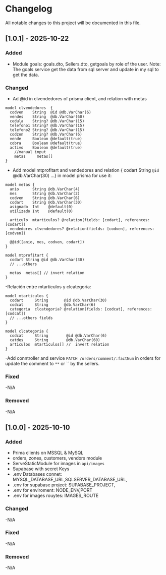 # Changelog

All notable changes to this project will be documented in this file.

## [1.0.1] - 2025-10-22

### Added

- Module goals: goals.dto, Sellers.dto, getgoals by role of the user.
Note:  The goals service get the data from sql server  and update in my sql to get the data.

### Changed

- Ad @id in clvendedores of prisma client, and relation with metas

``` prisma
model clvendedores  {
  codven    String  @id @db.VarChar(6)
  vendes    String  @db.VarChar(60)
  cedula    String? @db.VarChar(15)
  telefono1 String? @db.VarChar(15)
  telefono2 String? @db.VarChar(15)
  codzon    String? @db.VarChar(6)
  vende     Boolean @default(true)
  cobra     Boolean @default(true)
  activo    Boolean @default(true)
    //manual input 
    metas     metas[]
}
```

- Add model mtprofitart and vendedores and relation { codart  String   `@id` @db.VarChar(30) ...} in model prisma for use it:

``` prisma
model metas {
  anio      String @db.VarChar(4)
  mes       String @db.VarChar(2)
  codven    String @db.VarChar(6)
  codart    String @db.VarChar(30)
  asignado  Int    @default(0)
  utilizado Int    @default(0)

  articulo  mtarticulos? @relation(fields: [codart], references: [codart])
  vendedores clvendedores? @relation(fields: [codven], references: [codven])
  
  @@id([anio, mes, codven, codart])
}
```

``` prisma
model mtprofitart {
  codart String @id @db.VarChar(30)
  // ...others 

  metas  metas[] // invert relation
}
```

-Relación entre mtarticulos y clcategoria:

```prisma
model mtarticulos {
  codart     String       @id @db.VarChar(30)
  codcat     String       @db.VarChar(6)
  categoria  clcategoria? @relation(fields: [codcat], references: [codcat])
  // ...others fields
}
```

```prisma
model clcategoria {
  codcat     String        @id @db.VarChar(6)
  catdes     String        @db.VarChar(60)
  articulos  mtarticulos[] //  invert relation
}
```

-Add  conntroller and service `PATCH /orders/comment/:factNum` in orders for update the comment to `**` or `` by the sellers.

### Fixed

-N/A

### Removed

-N/A

## [1.0.0] - 2025-10-10

### Added

- Prima clients on MSSQL & MySQL
- orders, zones, customers, vendors module
- ServeStaticModule for images in `api/images`
- Supabase with secret Keys  
- .env Databases connet: MYSQL_DATABASE_URL,SQLSERVER_DATABASE_URL,
- .env for supabase project: SUPABASE_PROJECT,
- .env for enviroment: NODE_ENV,PORT
- .env for images rouytes:  IMAGES_ROUTE

### Changed

-N/A

### Fixed

-N/A

### Removed

-N/A
